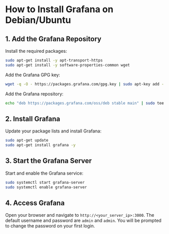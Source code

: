 # How to Install Grafana on Debian/Ubuntu

## 1. Add the Grafana Repository

Install the required packages:

```bash
sudo apt-get install -y apt-transport-https
sudo apt-get install -y software-properties-common wget
```

Add the Grafana GPG key:

```bash
wget -q -O - https://packages.grafana.com/gpg.key | sudo apt-key add -
```

Add the Grafana repository:

```bash
echo "deb https://packages.grafana.com/oss/deb stable main" | sudo tee -a /etc/apt/sources.list.d/grafana.list
```

## 2. Install Grafana

Update your package lists and install Grafana:

```bash
sudo apt-get update
sudo apt-get install grafana -y
```

## 3. Start the Grafana Server

Start and enable the Grafana service:

```bash
sudo systemctl start grafana-server
sudo systemctl enable grafana-server
```

## 4. Access Grafana

Open your browser and navigate to `http://<your_server_ip>:3000`. The default username and password are `admin` and `admin`. You will be prompted to change the password on your first login.
